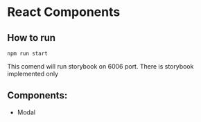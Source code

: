 # React Components

## How to run

```
npm run start
```

This comend will run storybook on 6006 port. There is storybook implemented only

## Components:

- Modal
